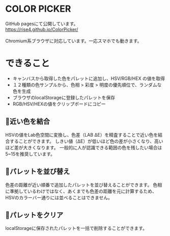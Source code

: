 # COLOR PICKER
GitHub pagesにて公開しています。<br>
https://rise4.github.io/ColorPicker/
<br><br>
Chromium系ブラウザに対応しています。一応スマホでも動きます。
# できること
* キャンバスから取得した色をパレットに追加し、HSV/RGB/HEX の値を取得
* １２種類の色サンプルから、色相 > 彩度 > 明度の優先順位で、ランダムな色を生成
* ブラウザのlocalStorageに登録したパレットを保存
* RGB/HSV/HEXの値をクリップボードにコピー

## 🔎近い色を結合
HSVの値をLab色空間に変換し、色差（LAB ΔE）を精査することで近い色を結合することができます。
しきい値（ΔE）が低いほど色の差が小さくなり、高いほど差が大きくなります。
一般的に人が認識できる範囲の色を残したい場合は5~15を推奨しています。

## 🎨パレットを並び替え
色差の距離が近い順番で追加したパレットを並び替えることができます。
色相に準拠しているわけではなく、あくまでも色差の距離を元に計算するため、HSVのカラーバー通りには並べることはできません。

## 🧹パレットをクリア
localStorageに保存されたパレットを一括で削除することができます。